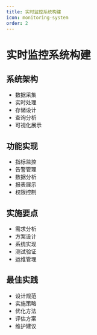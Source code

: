 ```yaml
---
title: 实时监控系统构建
icon: monitoring-system
order: 2
---
```


# 实时监控系统构建

## 系统架构
- 数据采集
- 实时处理
- 存储设计
- 查询分析
- 可视化展示

## 功能实现
- 指标监控
- 告警管理
- 数据分析
- 报表展示
- 权限控制

## 实施要点
- 需求分析
- 方案设计
- 系统实现
- 测试验证
- 运维管理

## 最佳实践
- 设计规范
- 实施策略
- 优化方法
- 评估方案
- 维护建议
